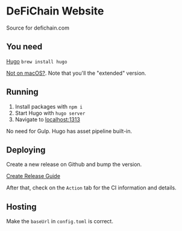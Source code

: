 # DeFiChain Website
Source for defichain.com

## You need

[Hugo](https://gohugo.io/) `brew install hugo`

[Not on macOS?](https://gohugo.io/getting-started/installing). Note that you'll the "extended" version.

## Running

1. Install packages with `npm i`
2. Start Hugo with `hugo server`
3. Navigate to [localhost:1313](localhost:1313)

No need for Gulp. Hugo has asset pipeline built-in.

## Deploying

Create a new release on Github and bump the version.

[Create Release Guide](https://docs.github.com/en/github/administering-a-repository/managing-releases-in-a-repository)

After that, check on the `Action` tab for the CI information and details.

<!--- Run the included script `./_scripts/deploy-gh.sh` to build the site and push to `gh-pages` (GitHub pages) branch. --->

<!--- See `_scripts/deploy-gh.sh` for details. --->

## Hosting

<!--- # Make sure custom domain is configured to `defichain.com`. `./_scripts/deploy-gh.sh` does it automatically. You can also comment it away and configure it within the repository settings. --->

Make the `baseUrl` in `config.toml` is correct.
